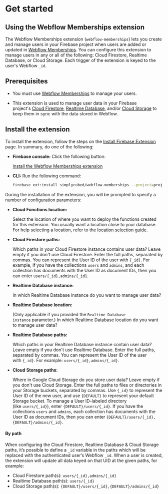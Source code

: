 # Get started

## Using the Webflow Memberships extension

The Webflow Memberships extension (`webflow-memberships`) lets you create and manage users in your Firebase project when users are added or updated in [Webflow Memberships](https://webflow.com/memberships). You can configure this extension to manage users in any or all of the following: Cloud Firestore, Realtime Database, or Cloud Storage. Each trigger of the extension is keyed to the user's Webflow `_id`.

## Prerequisites

- You must use [Webflow Memberships](https://webflow.com/memberships) to manage your users.

- This extension is used to manage user data in your Firebase project's [Cloud Firestore](https://firebase.google.com/docs/firestore), [Realtime Database](https://firebase.google.com/docs/database), and/or [Cloud Storage](https://firebase.google.com/docs/storage) to keep them in sync with the data stored in Webflow.

## **Install the extension**

To install the extension, follow the steps on the [Install Firebase Extension](https://firebase.google.com/docs/extensions/install-extensions) page. In summary, do one of the following:

- **Firebase console:** Click the following button:

  [Install the Webflow Memberships extension](https://console.firebase.google.com/project/_/extensions/install?ref=simplycubed%2Fwebflow-memberships)

- **CLI:** Run the following command:

  ```bash
  firebase ext:install simplycubed/webflow-memberships --project=projectId-or-alias
  ```

During the installation of the extension, you will be prompted to specify a number of configuration parameters:

- **Cloud Functions location:**

  Select the location of where you want to deploy the functions created for this extension. You usually want a location close to your database. For help selecting a location, refer to the [location selection guide](https://firebase.google.com/docs/functions/locations).

- **Cloud Firestore paths:**

  Which paths in your Cloud Firestore instance contains user data? Leave empty if you don't use Cloud Firestore. Enter the full paths, separated by commas. You can represent the User ID of the user with `{_id}`. For example, if you have the collections `users` and `admins`, and each collection has documents with the User ID as document IDs, then you can enter `users/{_id},admins/{_id}`.

- **Realtime Database instance:**

  In which Realtime Database instance do you want to manage user data?

- **Realtime Database location:**

  (Only applicable if you provided the `Realtime Database instance` parameter.) In which Realtime Database location do you want to manage user data?

- **Realtime Database paths:**

  Which paths in your Realtime Database instance contain user data? Leave empty if you don't use Realtime Database. Enter the full paths, separated by commas. You can represent the User ID of the user with `{_id}`. For example: `users/{_id},admins/{_id}`.

- **Cloud Storage paths:**

  Where in Google Cloud Storage do you store user data? Leave empty if you don't use Cloud Storage. Enter the full paths to files or directories in your Storage buckets, separated by commas. Use `{_id}` to represent the User ID of the new user, and use `{DEFAULT}` to represent your default Storage bucket. To manage a User ID-labeled directory (like `users/{_id}`), enter `{DEFAULT}/users/{_id}`. If you have the collections `users` and `admins`, each collection has documents with the User ID as document IDs, then you can enter `{DEFAULT}/users/{_id},{DEFAULT}/admins/{_id}`.

#### By path

When configuring the Cloud Firestore, Realtime Database & Cloud Storage paths, it’s possible to define a `_id` variable in the paths which will be replaced with the authenticated user’s Webflow `_id`. When a user is created, the extension will update all data keyed on that UID at the given paths, for example:

- Cloud Firestore path(s): `users/{_id},admins/{_id}`
- Realtime Database path(s): `users/{_id}`
- Cloud Storage path(s): `{DEFAULT}/users/{_id},{DEFAULT}/admins/{_id}`
